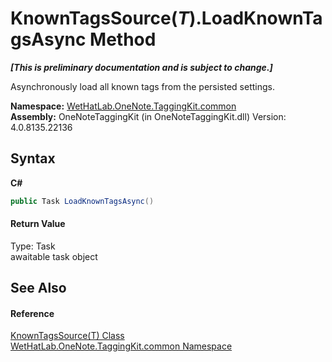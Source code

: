 # KnownTagsSource(*T*).LoadKnownTagsAsync Method 
 _**\[This is preliminary documentation and is subject to change.\]**_

Asynchronously load all known tags from the persisted settings.

**Namespace:**&nbsp;<a href="bcdbab9c-63d1-48a4-6937-af53fb8d9a55.md">WetHatLab.OneNote.TaggingKit.common</a><br />**Assembly:**&nbsp;OneNoteTaggingKit (in OneNoteTaggingKit.dll) Version: 4.0.8135.22136

## Syntax

**C#**<br />
``` C#
public Task LoadKnownTagsAsync()
```


#### Return Value
Type: Task<br />awaitable task object

## See Also


#### Reference
<a href="7c678dfb-4ca2-101b-c95b-887a6d49afd4.md">KnownTagsSource(T) Class</a><br /><a href="bcdbab9c-63d1-48a4-6937-af53fb8d9a55.md">WetHatLab.OneNote.TaggingKit.common Namespace</a><br />